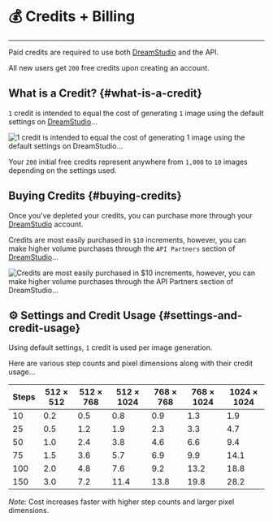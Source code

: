 # 💰 Credits + Billing

---

Paid credits are required to use both [DreamStudio](https://beta.dreamstudio.ai) and the API.

All new users get `200` free credits upon creating an account.

## What is a Credit? {#what-is-a-credit}

`1` credit is intended to equal the cost of generating `1` image using the default settings on [DreamStudio](https://beta.dreamstudio.ai)...

![`1` credit is intended to equal the cost of generating `1` image using the default settings on [DreamStudio](https://beta.dreamstudio.ai)...](media/images/billing/DreamStudioDefaultSettings.png "`1` credit is intended to equal the cost of generating `1` image using the default settings on [DreamStudio](https://beta.dreamstudio.ai)...")

Your `200` initial free credits represent anywhere from `1,000` to `10` images depending on the settings used.

## Buying Credits {#buying-credits}

Once you've depleted your credits, you can purchase more through your [DreamStudio](https://dreamstudio.pages.dev/membership?tab=home) account.

Credits are most easily purchased in `$10` increments, however, you can make higher volume purchases through the `API Partners` section of [DreamStudio](https://beta.dreamstudio.ai/membership?tab=home)...

![Credits are most easily purchased in `$10` increments, however, you can make higher volume purchases through the `API Partners` section of [DreamStudio](https://beta.dreamstudio.ai/membership?tab=home)...](media/images/billing/DreamStudioPricing.png "Credits are most easily purchased in `$10` increments, however, you can make higher volume purchases through the `API Partners` section of [DreamStudio](https://beta.dreamstudio.ai/membership?tab=home)...")

## ⚙️ Settings and Credit Usage {#settings-and-credit-usage}

Using default settings, `1` credit is used per image generation.

Here are various step counts and pixel dimensions along with their credit usage...

| Steps | 512 × 512 | 512 × 768 | 512 × 1024 | 768 × 768 | 768 × 1024 | 1024 × 1024 |
| ----- | --------- | --------- | ---------- | --------- | ---------- | ----------- |
| 10    | 0.2       | 0.5       | 0.8        | 0.9       | 1.3        | 1.9         |
| 25    | 0.5       | 1.2       | 1.9        | 2.3       | 3.3        | 4.7         |
| 50    | 1.0       | 2.4       | 3.8        | 4.6       | 6.6        | 9.4         |
| 75    | 1.5       | 3.6       | 5.7        | 6.9       | 9.9        | 14.1        |
| 100   | 2.0       | 4.8       | 7.6        | 9.2       | 13.2       | 18.8        |
| 150   | 3.0       | 7.2       | 11.4       | 13.8      | 19.8       | 28.2        |

_Note:_ Cost increases faster with higher step counts and larger pixel dimensions.
